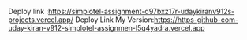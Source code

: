 Deploy link :https://simplotel-assignment-d97bxz17r-udaykiranv912s-projects.vercel.app/ 
Deploy Link My Version:https://https-github-com-uday-kiran-v912-simplotel-assignmen-l5q4yadra.vercel.app
